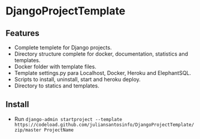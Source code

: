# DjangoProjectTemplate

## Features

- Complete templete for Django projects.
- Directory structure complete for docker, documentation, statistics and templates.
- Docker folder with template files.
- Template settings.py para Localhost, Docker, Heroku and ElephantSQL.
- Scripts to install, uninstall, start and heroku deploy.
- Directory to statics and templates.

## Install

- Run `django-admin startproject --template https://codeload.github.com/juliansantosinfo/DjangoProjectTemplate/zip/master ProjectName`
